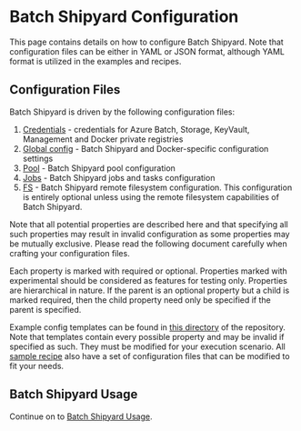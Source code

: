 # Batch Shipyard Configuration
This page contains details on how to configure Batch Shipyard. Note that
configuration files can be either in YAML or JSON format, although YAML
format is utilized in the examples and recipes.

## Configuration Files
Batch Shipyard is driven by the following configuration files:

1. [Credentials](11-batch-shipyard-configuration-credentials.md) -
credentials for Azure Batch, Storage, KeyVault, Management and Docker private
registries
2. [Global config](12-batch-shipyard-configuration-global.md) -
Batch Shipyard and Docker-specific configuration settings
3. [Pool](13-batch-shipyard-configuration-pool.md) -
Batch Shipyard pool configuration
4. [Jobs](14-batch-shipyard-configuration-jobs.md) -
Batch Shipyard jobs and tasks configuration
5. [FS](15-batch-shipyard-configuration-fs.md) -
Batch Shipyard remote filesystem configuration. This configuration is
entirely optional unless using the remote filesystem capabilities of
Batch Shipyard.

Note that all potential properties are described here and that specifying
all such properties may result in invalid configuration as some properties
may be mutually exclusive. Please read the following document carefully when
crafting your configuration files.

Each property is marked with required or optional. Properties marked with
experimental should be considered as features for testing only. Properties
are hierarchical in nature. If the parent is an optional property but a child
is marked required, then the child property need only be specified if the
parent is specified.

Example config templates can be found in [this directory](../config\_templates)
of the repository. Note that templates contain every possible property and
may be invalid if specified as such. They must be modified for your execution
scenario. All [sample recipe](../recipes) also have a set of configuration
files that can be modified to fit your needs.

## Batch Shipyard Usage
Continue on to [Batch Shipyard Usage](20-batch-shipyard-usage.md).
